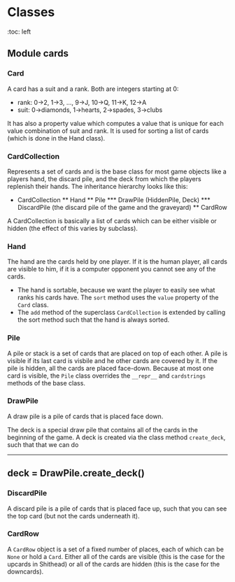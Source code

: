 Classes
=======
:toc: left

## Module cards

### Card

A card has a suit and a rank. Both are integers starting at 0:

* rank: 0->2, 1->3, ..., 9->J, 10->Q, 11->K, 12->A
* suit: 0->diamonds, 1->hearts, 2->spades, 3->clubs

It has also a property value which computes
a value that is unique for each value combination of suit and rank. It is
used for sorting a list of cards (which is done in the Hand class).

### CardCollection

Represents a set of cards and is the base class for most game objects like a players hand, the discard pile, and the deck from which the players replenish their hands. The inheritance hierarchy looks like this:

* CardCollection
** Hand
** Pile
*** DrawPile (HiddenPile, Deck)
*** DiscardPile (the discard pile of the game and the graveyard)
** CardRow

A CardCollection is basically a list of cards which can be either visible
or hidden (the effect of this varies by subclass).

### Hand

The hand are the cards held by one player. If it is the human player, all
cards are visible to him, if it is a computer opponent you cannot see any of the cards.

* The hand is sortable, because we want the player to easily see what ranks his cards have. The `sort` method uses the `value` property of the `Card` class.
* The `add` method of the superclass `CardCollection` is extended by calling the sort method such that the hand is always sorted.

### Pile

A pile or stack is a set of cards that are placed on top of each other. A pile is visible if its last card is visbile and he other cards are covered by it. If the pile is hidden, all the cards are placed face-down. Because at most one card is visible, the `Pile` class overrides the `__repr__` and `cardstrings` methods of the base class.

### DrawPile

A draw pile is a pile of cards that is placed face down.


The deck is a special draw pile that contains all of the cards in the
beginning of the game. A deck is created via the class method `create_deck`, such that that we can do

----
deck = DrawPile.create_deck()
----

### DiscardPile

A discard pile is a pile of cards that is placed face up, such that you can see the top card (but not the cards underneath it).

### CardRow

A `CardRow` object is a set of a fixed number of places, each of which can be `None` or hold a `Card`. Either all of the cards are visible (this is the case for the upcards in Shithead) or all of the cards are hidden (this is the case for the downcards).
